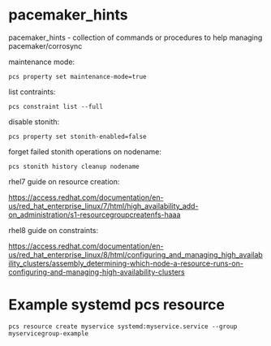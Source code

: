 # pacemaker_hints
pacemaker_hints - collection of commands or procedures to help managing pacemaker/corrosync


maintenance mode:

``pcs property set maintenance-mode=true``

list contraints:

``pcs constraint list --full``


disable stonith:

``pcs property set stonith-enabled=false``


forget failed stonith operations on nodename:

``pcs stonith history cleanup nodename``


rhel7 guide on resource creation:

https://access.redhat.com/documentation/en-us/red_hat_enterprise_linux/7/html/high_availability_add-on_administration/s1-resourcegroupcreatenfs-haaa


rhel8 guide on constraints:

https://access.redhat.com/documentation/en-us/red_hat_enterprise_linux/8/html/configuring_and_managing_high_availability_clusters/assembly_determining-which-node-a-resource-runs-on-configuring-and-managing-high-availability-clusters


<h1>Example systemd pcs resource</h1>


``pcs resource create myservice systemd:myservice.service --group myservicegroup-example``
